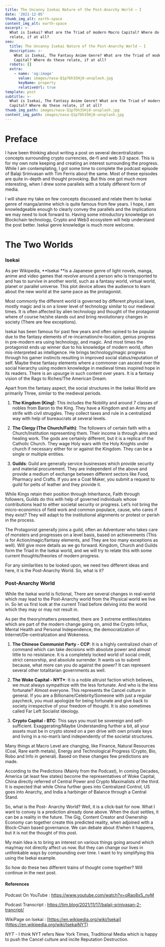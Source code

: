 ```yaml
---
title: The Uncanny Isekai Nature of the Post-Anarchy World – I
date: '2021-12-05'
thumb_img_alt: earth-space
content_img_alt: earth-space
excerpt: >-
  What is Isekai? What are the Triad of modern Macro Capital? Where do these
  relate, if at all?
seo:
  title: The Uncanny Isekai Nature of the Post-Anarchy World – I
  description: >-
    What is Isekai, The Fantasy Anime Genre? What are the Triad of modern Macro
    Capital? Where do these relate, if at all?
  robots: []
  extra:
    - name: 'og:image'
      value: images/nasa-Q1p7bh3SHj8-unsplash.jpg
      keyName: property
      relativeUrl: true
template: post
subtitle: >-
  What is Isekai, The Fantasy Anime Genre? What are the Triad of modern Macro
  Capital? Where do these relate, if at all?
thumb_img_path: images/nasa-Q1p7bh3SHj8-unsplash.jpg
content_img_path: images/nasa-Q1p7bh3SHj8-unsplash.jpg
---
```

# Preface

I have been thinking about writing a post on several decentralization concepts surrounding crypto currencies, de-fi and web 3.0 space. This is for my own note keeping and creating an interest surrounding the progress. While I am contemplating, I got some time to complete the podcast episode of Balaji Srinivasan with Tim Ferris about the same. Most of these episodes are quite in-depth and thought provoking. But this one got much more interesting, when I drew some parallels with a totally different form of media.

I will share my take on few concepts discussed and relate them to Isekai genre of manga/anime which is quite famous from few years. I hope, I am knowledgeable enough to clearly convey the parallels and the implications we may need to look forward to. Having some introductory knowledge on Blockchain technology, Crypto and Web3 ecosystem will help understand the post better. Isekai genre knowledge is much more welcome.

# The Two Worlds

### Isekai

As per Wikipedia, \*\*Isekai \*\*is a Japanese genre of light novels, manga, anime and video games that revolve around a person who is transported to and has to survive in another world, such as a fantasy world, virtual world, planet or parallel universe. This plot device allows the audience to learn about the new world at the same pace as the protagonist.

Most commonly the different world is governed by different physical laws, mostly magic and is on a lower level of technology similar to our medieval times. It is often affected by alien technology and thought of the protagonist where of course he/she stands out and bring revolutionary changes in society (There are few exceptions).

Isekai has been famous for past few years and often opined to be popular due to the fantasy elements of re-incarnation/re-location, genius progress in pre-modern era using technology, and magic. And most times the protagonist ends up winner due to his knowledge of modern world, often mis-interpreted as intelligence. He brings technology/magic progress through his gamer instincts resulting in improved social status/reputation of self. Maybe these fantasy elements where a commoner can ascend over the social hierarchy using modern knowledge in medieval times inspired hope in its readers. There is an upsurge in such content over years. It is a fantasy vision of the Rags to Riches/The American Dream.

Apart from the fantasy aspect, the social structures in the Isekai World are primarily Three, similar to the medieval periods.

1.  **The Kingdom (King)**: This includes the Nobility and around 7 classes of nobles from Baron to the King. They have a Kingdom and an Army and strife with civil struggles. They collect taxes and rule in a centralized way with help of bureaucrats at several levels.

2.  **The Clergy (The Church/Faith)**: The followers of certain faith with a Church/Institution representing them. Their income is through alms and healing work. The gods are certainly different, but it is a replica of the Catholic Church. They wage Holy wars with the Holy Knights under church if necessary either for or against the Kingdom. They can be a single or multiple entities.

3.  **Guilds**: Guild are generally service businesses which provide security and material procurement. They are independent of the above and provide a medium of exchange between different sectors like Food, Pharmacy and Crafts. If you are a Coat Maker, you submit a request to guild for pelts of leather and they provide it.

While Kings retain their position through Inheritance, Faith through followers, Guilds do this with help of governed individuals whose contributions lead to either societal security or progress. Let’s not bring the micro-economics of field work and common populace, cause, who cares if they exist? They will adapt to the institutional alignments or protest or perish in the process.

The Protagonist generally joins a guild, often an Adventurer who takes care of monsters and progresses on a level basis, based on achievements (This is for Action/magic/fantasy elements, and They are too many exceptions as well). Will give more details as we go forward. Kingdom, Church and Guilds form the Triad in the Isekai world, and we will try to relate this with some current thoughts/theories of modern progress.

For any similarities to be looked upon, we need two different ideas and here, it is the Post-Anarchy World. So, what is it?

### Post-Anarchy World

While the Isekai world is fictional, There are several changes in real-world which may lead to the Post-Anarchy world from the Physical world we live in. So let us first look at the current Triad before delving into the world which they may or may not result in.

As per the theory/matters presented, there are 3 extreme entities/states which are part of the modern change going on, amid the Crypto Influx, Mental Health and Personal Independence, the democratization of Internet/De-centralization and Wokeness.

1.  **The Chinese Communist Party - CCP**: It is a highly centralized chain of command which can take decisions with absolute power and almost little to no resistance. It is a completely locked world of social credit, strict censorship, and absolute surrender. It wants us to submit because, what more can you do against the power? It can represent several other totalitarian governments as well.

2.  **The Woke Capital - NYT\***: It is a noble altruist faction which believes, we must always sympathize with the less fortunate. And who is the less fortunate? Almost everyone. This represents the Cancel culture in general. If you are a Billionaire/Celebrity/Someone with just a regular paycheck, you must apologize for being fortunate and give back to society irrespective of your freedom of thought. It is also sometimes called Far Left Socialist Ideology.

3.  **Crypto Capital - BTC**: This says you must be sovereign and self-sufficient. Exaggerating/Maybe Understanding further a bit, all your assets must be in crypto stored on a pen drive with own private keys and living in a no-man’s land independently of the societal structures.

Many things at Macro Level are changing, like Finance, Natural Resources (Coal, Rare earth metals), Energy and Technological Progress (Crypto, Bio, Robo and Info in general). Based on these changes few predictions are made.

According to the Predictions (Mainly from the Podcast), In coming Decades, America (at least few states) become the representatives of Woke Capital, China directly referred of Central Power and Crypto Maximalists of the third. It is expected that while China further goes into Centralized Control, US goes into Anarchy, and India a harbinger of Balance through a Central Stand.

So, what is the Post- Anarchy World? Well, it is a click-bait for now. What I want to convey is a prediction already done above. When the dust settles, it can be a reality in the future. The Gig, Content Creator and Ownership Economy can together create this predicted reality, when adjoined with a Block-Chain based governance. We can debate about if/when it happens, but it is not the thought of this post.

My main Idea is to bring an interest on various things going around which may/may not directly affect us now. But they can change our lives in unthinkable ways by compounding over time. I want to try simplifying this using the Isekai example.

So how do these two different trains of thought come together? Will continue in the next post.

#### References

Podcast On YouTube : https://www.youtube.com/watch?v=qRao8xS_nyM

Podcast Transcript : https://tim.blog/2021/11/17/balaji-srinivasan-2-trancript/

WikiPage on Isekai : [https://en.wikipedia.org/wiki/Isekai](https://en.wikipedia.org/wiki/IsekaiNYT)

*NYT* - I think NYT refers New York Times, Traditional Media which is happy to push the Cancel culture and incite Reputation Destruction.
